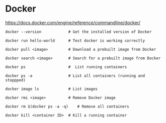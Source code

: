 # Docker

https://docs.docker.com/engine/reference/commandline/docker/

```
docker --version            # Get the installed version of Docker
```

```
docker run hello-world      # Test docker is working correctly
```

```
docker pull <image>         # Download a prebuilt image from Docker
```

```
docker search <image>       # Search for a prebuilt image from Docker
```

```
docker ps                   #  List running containers
```

```
docker ps -a                # List all containers (running and stoppped)
```

```
docker image ls             # List images
```

```
docker rmi <image>          # Remove Docker image
```

```
docker rm $(docker ps -a -q)    # Remove all containers
```

```
docker kill <container ID>  # Kill a running container
```